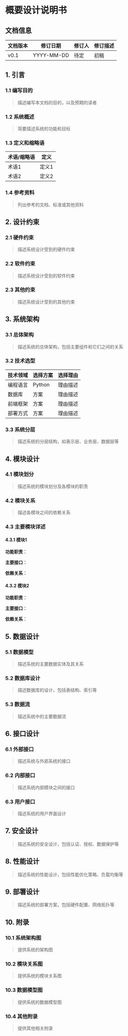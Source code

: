 # 概要设计说明书

## 文档信息

| 文档版本 | 修订日期 | 修订人 | 修订描述 |
| ------- | ------- | ----- | ------- |
| v0.1    | YYYY-MM-DD | 待定 | 初稿 |

## 1. 引言

### 1.1 编写目的

> 描述编写本文档的目的，以及预期的读者

### 1.2 系统概述

> 简要描述系统的功能和目标

### 1.3 定义和缩略语

| 术语/缩略语 | 定义 |
| ---------- | --- |
| 术语1      | 定义1 |
| 术语2      | 定义2 |

### 1.4 参考资料

> 列出参考的文档、标准或其他资料

## 2. 设计约束

### 2.1 硬件约束

> 描述系统设计受到的硬件约束

### 2.2 软件约束

> 描述系统设计受到的软件约束

### 2.3 其他约束

> 描述系统设计受到的其他约束

## 3. 系统架构

### 3.1 总体架构

> 描述系统的总体架构，包括主要组件和它们之间的关系

### 3.2 技术选型

| 技术领域 | 选择方案 | 选择理由 |
| ------- | ------- | ------- |
| 编程语言 | Python  | 理由描述 |
| 数据库   | 方案     | 理由描述 |
| 前端框架 | 方案     | 理由描述 |
| 部署方式 | 方案     | 理由描述 |

### 3.3 系统分层

> 描述系统的分层结构，如表示层、业务层、数据层等

## 4. 模块设计

### 4.1 模块划分

> 描述系统的模块划分及各模块的职责

### 4.2 模块关系

> 描述各模块之间的依赖关系

### 4.3 主要模块详述

#### 4.3.1 模块1

**功能职责**：

**主要接口**：

**依赖关系**：

#### 4.3.2 模块2

**功能职责**：

**主要接口**：

**依赖关系**：

## 5. 数据设计

### 5.1 数据模型

> 描述系统的主要数据实体及其关系

### 5.2 数据库设计

> 描述数据库的设计，包括表结构、索引等

### 5.3 数据流

> 描述系统中的主要数据流

## 6. 接口设计

### 6.1 外部接口

> 描述系统与外部系统的接口

### 6.2 内部接口

> 描述系统内部模块之间的接口

### 6.3 用户接口

> 描述系统的用户界面设计

## 7. 安全设计

> 描述系统的安全设计，包括认证、授权、数据保护等

## 8. 性能设计

> 描述系统的性能设计，包括性能优化策略、负载均衡等

## 9. 部署设计

> 描述系统的部署方案，包括硬件配置、网络拓扑等

## 10. 附录

### 10.1 系统架构图

> 提供系统的架构图

### 10.2 模块关系图

> 提供系统的模块关系图

### 10.3 数据模型图

> 提供系统的数据模型图

### 10.4 其他附录

> 提供其他相关附录 
